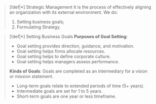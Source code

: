 >[!def|*] Strategic Management
>It is the process of effectively aligning an organization with its external environment. We do:
>1. Setting business goals;
>2. Formulating Strategy.

>[!def|*] Setting Business Goals
>**Purposes of Goal Setting**:
>- Goal setting provides direction, guidance, and motivation.
>- Goal setting helps firms allocate resources.
>- Goal setting helps to define corporate culture.
>- Goal setting helps managers assess performance.
>
>**Kinds of Goals**:
>Goals are completed as an intermediary for a vision or mission statement. 
>- Long-term goals relate to extended periods of time (5+ years).
>- Intermediate goals are set for 1 to 5 years.
>- Short-term goals are one year or less timeframe.


